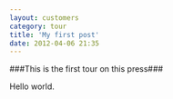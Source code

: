 ```yaml
---
layout: customers
category: tour
title: 'My first post'
date: 2012-04-06 21:35
---
```


###This is the first tour on this press###

Hello world.


